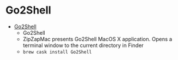 # Go2Shell
- [Go2Shell](https://zipzapmac.com/go2shell)
  -  Go2Shell
  - ZipZapMac presents Go2Shell MacOS X application. Opens a terminal window to the current directory in Finder
  - `brew cask install Go2Shell`
